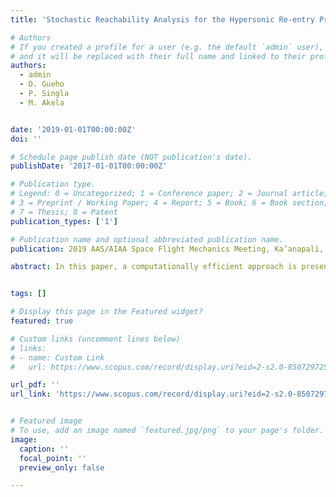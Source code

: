 ```yaml
---
title: 'Stochastic Reachability Analysis for the Hypersonic Re-entry Problem'

# Authors
# If you created a profile for a user (e.g. the default `admin` user), write the username (folder name) here
# and it will be replaced with their full name and linked to their profile.
authors:
  - admin
  - D. Gueho
  - P. Singla
  - M. Akela


date: '2019-01-01T00:00:00Z'
doi: ''

# Schedule page publish date (NOT publication's date).
publishDate: '2017-01-01T00:00:00Z'

# Publication type.
# Legend: 0 = Uncategorized; 1 = Conference paper; 2 = Journal article;
# 3 = Preprint / Working Paper; 4 = Report; 5 = Book; 6 = Book section;
# 7 = Thesis; 8 = Patent
publication_types: ['1']

# Publication name and optional abbreviated publication name.
publication: 2019 AAS/AIAA Space Flight Mechanics Meeting, Ka’anapali, Maui, HI

abstract: In this paper, a computationally efficient approach is presented to enable onboard computation of reachability sets for the hypersonic re-entry problem. The main idea is to consider the bounded control variables as random variables and represent the reachability sets as the level sets of the state probability density function. A main advantage of such an approach is that it provide not only the boundary of the reachability set but it also characterizes the probability distribution of state variable due to variation in control input. The computation of state density function due to variation in control input at each time is made tractable by computing desired order statistical moments of state density function at each time. Conjugate Unscented Transform (CUT) algorithm is used to compute the moment generating function. Finally, a prototype model of the hypersonic re-entry problem is considered to show the efficacy and utility of the proposed ideas.


tags: []

# Display this page in the Featured widget?
featured: true

# Custom links (uncomment lines below)
# links:
# - name: Custom Link
#   url: https://www.scopus.com/record/display.uri?eid=2-s2.0-85072972537&origin=inward&txGid=3a1b931348aad418f0064bd4e0505c51&featureToggles=FEATURE_NEW_DOC_DETAILS_EXPORT:1

url_pdf: ''
url_link: 'https://www.scopus.com/record/display.uri?eid=2-s2.0-85072972537&origin=inward&txGid=3a1b931348aad418f0064bd4e0505c51&featureToggles=FEATURE_NEW_DOC_DETAILS_EXPORT:1'


# Featured image
# To use, add an image named `featured.jpg/png` to your page's folder.
image:
  caption: ''
  focal_point: ''
  preview_only: false

---
```


<!--{{% callout note %}}-->
<!--Click the _Cite_ button above to demo the feature to enable visitors to import publication metadata into their reference management software.-->
<!--{{% /callout %}}-->

<!--{{% callout note %}}-->
<!--Create your slides in Markdown - click the _Slides_ button to check out the example.-->
<!--{{% /callout %}}-->

<!--Supplementary notes can be added here, including [code, math, and images](https://wowchemy.com/docs/writing-markdown-latex/).-->
